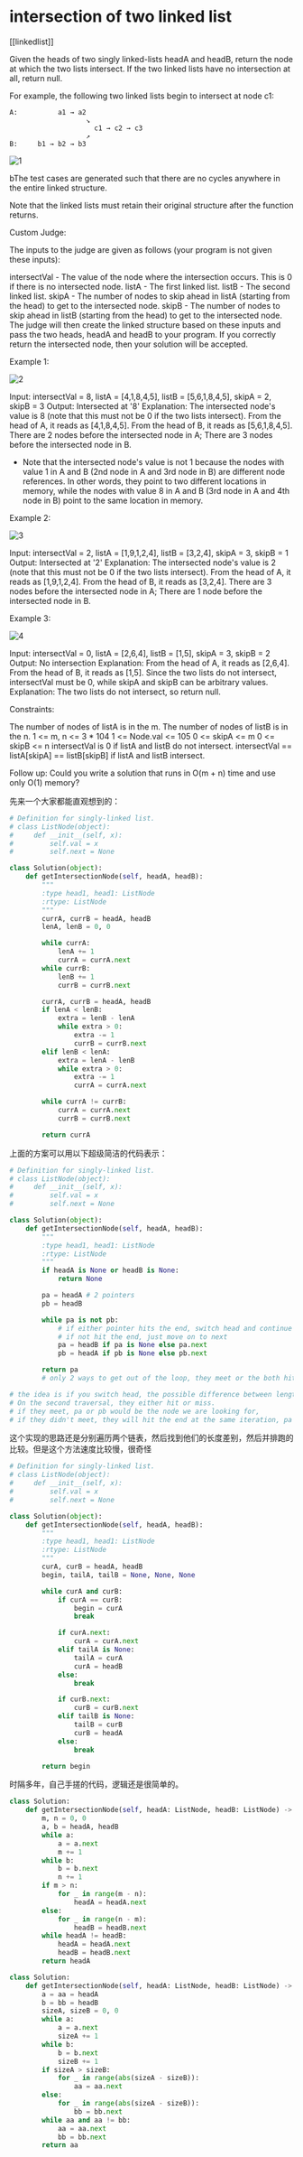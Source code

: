 # intersection of two linked list

[[linkedlist]]

Given the heads of two singly linked-lists headA and headB, return the node at which the two lists intersect. If the two linked lists have no intersection at all, return null.

For example, the following two linked lists begin to intersect at node c1:

```text
A:          a1 → a2
                   ↘
                     c1 → c2 → c3
                   ↗
B:     b1 → b2 → b3
```

![1](https://assets.leetcode.com/uploads/2021/03/05/160_statement.png)

bThe test cases are generated such that there are no cycles anywhere in the entire linked structure.

Note that the linked lists must retain their original structure after the function returns.

Custom Judge:

The inputs to the judge are given as follows (your program is not given these inputs):

intersectVal - The value of the node where the intersection occurs. This is 0 if there is no intersected node.
listA - The first linked list.
listB - The second linked list.
skipA - The number of nodes to skip ahead in listA (starting from the head) to get to the intersected node.
skipB - The number of nodes to skip ahead in listB (starting from the head) to get to the intersected node.
The judge will then create the linked structure based on these inputs and pass the two heads, headA and headB to your program. If you correctly return the intersected node, then your solution will be accepted.

Example 1:

![2](https://assets.leetcode.com/uploads/2021/03/05/160_example_1_1.png)

Input: intersectVal = 8, listA = [4,1,8,4,5], listB = [5,6,1,8,4,5], skipA = 2, skipB = 3
Output: Intersected at '8'
Explanation: The intersected node's value is 8 (note that this must not be 0 if the two lists intersect).
From the head of A, it reads as [4,1,8,4,5]. From the head of B, it reads as [5,6,1,8,4,5]. There are 2 nodes before the intersected node in A; There are 3 nodes before the intersected node in B.

- Note that the intersected node's value is not 1 because the nodes with value 1 in A and B (2nd node in A and 3rd node in B) are different node references. In other words, they point to two different locations in memory, while the nodes with value 8 in A and B (3rd node in A and 4th node in B) point to the same location in memory.

Example 2:

![3](https://assets.leetcode.com/uploads/2021/03/05/160_example_2.png)

Input: intersectVal = 2, listA = [1,9,1,2,4], listB = [3,2,4], skipA = 3, skipB = 1
Output: Intersected at '2'
Explanation: The intersected node's value is 2 (note that this must not be 0 if the two lists intersect).
From the head of A, it reads as [1,9,1,2,4]. From the head of B, it reads as [3,2,4]. There are 3 nodes before the intersected node in A; There are 1 node before the intersected node in B.

Example 3:

![4](https://assets.leetcode.com/uploads/2021/03/05/160_example_3.png)

Input: intersectVal = 0, listA = [2,6,4], listB = [1,5], skipA = 3, skipB = 2
Output: No intersection
Explanation: From the head of A, it reads as [2,6,4]. From the head of B, it reads as [1,5]. Since the two lists do not intersect, intersectVal must be 0, while skipA and skipB can be arbitrary values.
Explanation: The two lists do not intersect, so return null.

Constraints:

The number of nodes of listA is in the m.
The number of nodes of listB is in the n.
1 <= m, n <= 3 * 104
1 <= Node.val <= 105
0 <= skipA <= m
0 <= skipB <= n
intersectVal is 0 if listA and listB do not intersect.
intersectVal == listA[skipA] == listB[skipB] if listA and listB intersect.

Follow up: Could you write a solution that runs in O(m + n) time and use only O(1) memory?

先来一个大家都能直观想到的：

```Python
# Definition for singly-linked list.
# class ListNode(object):
#     def __init__(self, x):
#         self.val = x
#         self.next = None

class Solution(object):
    def getIntersectionNode(self, headA, headB):
        """
        :type head1, head1: ListNode
        :rtype: ListNode
        """
        currA, currB = headA, headB
        lenA, lenB = 0, 0

        while currA:
            lenA += 1
            currA = currA.next
        while currB:
            lenB += 1
            currB = currB.next

        currA, currB = headA, headB
        if lenA < lenB:
            extra = lenB - lenA
            while extra > 0:
                extra -= 1
                currB = currB.next
        elif lenB < lenA:
            extra = lenA - lenB
            while extra > 0:
                extra -= 1
                currA = currA.next

        while currA != currB:
            currA = currA.next
            currB = currB.next

        return currA
```

上面的方案可以用以下超级简洁的代码表示：

```Python
# Definition for singly-linked list.
# class ListNode(object):
#     def __init__(self, x):
#         self.val = x
#         self.next = None

class Solution(object):
    def getIntersectionNode(self, headA, headB):
        """
        :type head1, head1: ListNode
        :rtype: ListNode
        """
        if headA is None or headB is None:
            return None

        pa = headA # 2 pointers
        pb = headB

        while pa is not pb:
            # if either pointer hits the end, switch head and continue the second traversal,
            # if not hit the end, just move on to next
            pa = headB if pa is None else pa.next
            pb = headA if pb is None else pb.next

        return pa
        # only 2 ways to get out of the loop, they meet or the both hit the end=None

# the idea is if you switch head, the possible difference between length would be countered.
# On the second traversal, they either hit or miss.
# if they meet, pa or pb would be the node we are looking for,
# if they didn't meet, they will hit the end at the same iteration, pa == pb == None, return either one of them is the same,None


```

这个实现的思路还是分别遍历两个链表，然后找到他们的长度差别，然后并排跑的比较。但是这个方法速度比较慢，很奇怪

```python
# Definition for singly-linked list.
# class ListNode(object):
#     def __init__(self, x):
#         self.val = x
#         self.next = None

class Solution(object):
    def getIntersectionNode(self, headA, headB):
        """
        :type head1, head1: ListNode
        :rtype: ListNode
        """
        curA, curB = headA, headB
        begin, tailA, tailB = None, None, None

        while curA and curB:
            if curA == curB:
                begin = curA
                break

            if curA.next:
                curA = curA.next
            elif tailA is None:
                tailA = curA
                curA = headB
            else:
                break

            if curB.next:
                curB = curB.next
            elif tailB is None:
                tailB = curB
                curB = headA
            else:
                break

        return begin

```

时隔多年，自己手搓的代码，逻辑还是很简单的。

```python
class Solution:
    def getIntersectionNode(self, headA: ListNode, headB: ListNode) -> Optional[ListNode]:
        m, n = 0, 0
        a, b = headA, headB
        while a:
            a = a.next
            m += 1
        while b:
            b = b.next
            n += 1
        if m > n:
            for _ in range(m - n):
                headA = headA.next
        else:
            for _ in range(n - m):
                headB = headB.next
        while headA != headB:
            headA = headA.next
            headB = headB.next
        return headA
```

```python
class Solution:
    def getIntersectionNode(self, headA: ListNode, headB: ListNode) -> Optional[ListNode]:
        a = aa = headA
        b = bb = headB
        sizeA, sizeB = 0, 0
        while a:
            a = a.next
            sizeA += 1
        while b:
            b = b.next
            sizeB += 1
        if sizeA > sizeB:
            for _ in range(abs(sizeA - sizeB)):
                aa = aa.next
        else:
            for _ in range(abs(sizeA - sizeB)):
                bb = bb.next
        while aa and aa != bb:
            aa = aa.next
            bb = bb.next
        return aa
```

